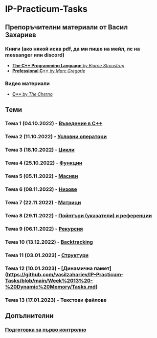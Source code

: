 # IP-Practicum-Tasks

## Препоръчителни материали от Васил Захариев
### Книги (ако някой иска pdf, да ми пише на мейл, лс на messanger или discord)
- [**The C++ Programming Language** by *Bjarne Stroustrup*](https://www.amazon.com/C-Programming-Language-4th/dp/0321563840)
- [**Professional C++** by *Marc Gregorie*](https://www.amazon.com/Professional-C-Marc-Gregoire/dp/1119421306/ref=sr_1_2?crid=6FVTC1IUX0U&keywords=professional+c%2B%2B&qid=1665310431&qu=eyJxc2MiOiIxLjI3IiwicXNhIjoiMC44NyIsInFzcCI6IjEuMDIifQ%3D%3D&s=books&sprefix=professional+c%2B%2B%2Cstripbooks-intl-ship%2C167&sr=1-2)

### Видео материали
- [**C++** by *The Cherno*](https://www.youtube.com/playlist?list=PLlrATfBNZ98dudnM48yfGUldqGD0S4FFb)

## Теми
### Тема 1 (04.10.2022) - [Въведение в C++](https://github.com/vasilzahariev/IP-Practicum-Tasks/tree/main/Week%2001%20-%20Intro%20to%20C%2B%2B)
### Тема 2 (11.10.2022) - [Условни оператори](https://github.com/vasilzahariev/IP-Practicum-Tasks/tree/main/Week%2002%20-%20Conditional%20Operators)
### Тема 3 (18.10.2022) - [Цикли](https://github.com/vasilzahariev/IP-Practicum-Tasks/tree/main/Week%2003%20-%20Loops)
### Тема 4 (25.10.2022) - [Функции](https://github.com/vasilzahariev/IP-Practicum-Tasks/tree/main/Week%2004%20-%20Functions)
### Тема 5 (05.11.2022) - [Масиви](https://github.com/vasilzahariev/IP-Practicum-Tasks/tree/main/Week%2005%20-%20Arrays)
### Тема 6 (08.11.2022) - [Низове](https://github.com/vasilzahariev/IP-Practicum-Tasks/tree/main/Week%2006%20-%20Strings)
### Тема 7 (22.11.2022) - [Матрици](https://github.com/vasilzahariev/IP-Practicum-Tasks/tree/main/Week%2008%20-%20Matrixes)
### Тема 8 (29.11.2022) - [Пойнтъри (указатели) и референции](https://github.com/vasilzahariev/IP-Practicum-Tasks/tree/main/Week%2009%20-%20Pointers%20and%20References)
### Тема 9 (06.11.2022) - [Рекурсия](https://github.com/vasilzahariev/IP-Practicum-Tasks/tree/main/Week%2010%20-%20Recursion)
### Тема 10 (13.12.2022) - [Backtracking](https://github.com/vasilzahariev/IP-Practicum-Tasks/tree/main/Week%2011%20-%20Backtracking/)
### Тема 11 (03.01.2023) - [Структури](https://github.com/vasilzahariev/IP-Practicum-Tasks/tree/main/Week%2012%20-%20Structs)
### Тема 12 (10.01.2023) - [Динамична памет] (https://github.com/vasilzahariev/IP-Practicum-Tasks/blob/main/Week%2013%20-%20Dynamic%20Memory/Tasks.md)
### Тема 13 (17.01.2023) - Текстови файлове

## Допълнителни
### [Подготовка за първо контролно](https://github.com/vasilzahariev/IP-Practicum-Tasks/tree/main/Control%20Exam%20Preparation%2001)
